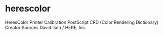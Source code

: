 herescolor
==========

HeresColor Printer Calibration PostScript CRD (Color Rendering Dictionary) Creator Sources David Ison / HERE, Inc.